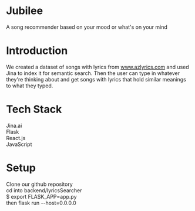 # Jubilee 
A song recommender based on your mood or what's on your mind
# Introduction
We created a dataset of songs with lyrics from www.azlyrics.com and used Jina to index it for semantic search. 
Then the user can type in whatever they're thinking about and get songs with lyrics that hold similar meanings to what they typed.

# Tech Stack
Jina.ai  
Flask   
React.js  
JavaScript

# Setup
Clone our github repository  
cd into backend/lyricsSearcher  
$ export FLASK_APP=app.py  
then flask run --host=0.0.0.0
